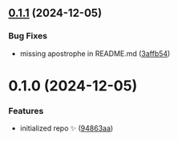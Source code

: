## [0.1.1](https://github.com/JoshuaKGoldberg/object-strings-deep/compare/0.1.0...0.1.1) (2024-12-05)

### Bug Fixes

- missing apostrophe in README.md ([3affb54](https://github.com/JoshuaKGoldberg/object-strings-deep/commit/3affb54720c2dc04708d2a96e62235d67d190d0f))

# 0.1.0 (2024-12-05)

### Features

- initialized repo ✨ ([94863aa](https://github.com/JoshuaKGoldberg/object-strings-deep/commit/94863aaf9ddafbb5a63160234e8cd6325239b128))

